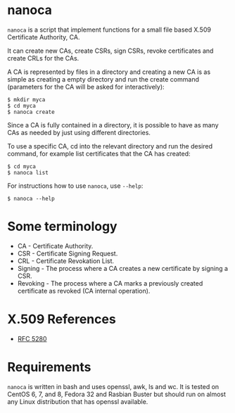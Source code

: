 nanoca
====
`nanoca` is a script that implement functions for a small file based X.509
Certificate Authority, CA.

It can create new CAs, create CSRs, sign CSRs, revoke certificates and create
CRLs for the CAs.

A CA is represented by files in a directory and creating a new CA is as simple
as creating a empty directory and run the create command (parameters for
the CA will be asked for interactively):

    $ mkdir myca
    $ cd myca
    $ nanoca create

Since a CA is fully contained in a directory, it is possible to have as many
CAs as needed by just using different directories.

To use a specific CA, cd into the relevant directory and run the desired
command, for example list certificates that the CA has created:

    $ cd myca
    $ nanoca list

For instructions how to use `nanoca`, use `--help`:

    $ nanoca --help


Some terminology
====
* CA - Certificate Authority.
* CSR - Certificate Signing Request.
* CRL - Certificate Revokation List.
* Signing - The process where a CA creates a new certificate by signing a CSR.
* Revoking - The process where a CA marks a previously created certificate as revoked (CA internal operation).


X.509 References
====
* [RFC 5280](https://tools.ietf.org/html/rfc5280)


Requirements
====
`nanoca` is written in bash and uses openssl, awk, ls and wc. It is tested on
CentOS 6, 7, and 8, Fedora 32 and Rasbian Buster but should run on almost any
Linux distribution that has openssl available.
